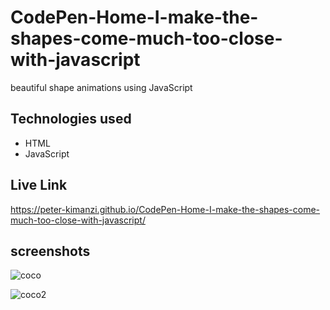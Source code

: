 # CodePen-Home-I-make-the-shapes-come-much-too-close-with-javascript

beautiful shape animations using JavaScript 

## Technologies used
* HTML
* JavaScript

## Live Link

https://peter-kimanzi.github.io/CodePen-Home-I-make-the-shapes-come-much-too-close-with-javascript/

## screenshots

![coco](https://user-images.githubusercontent.com/71552773/191242301-2283a5d3-81c2-4c70-8663-06162845b1f5.PNG)

![coco2](https://user-images.githubusercontent.com/71552773/191242368-028f61ea-e148-4952-b85e-249cff55416b.PNG)
